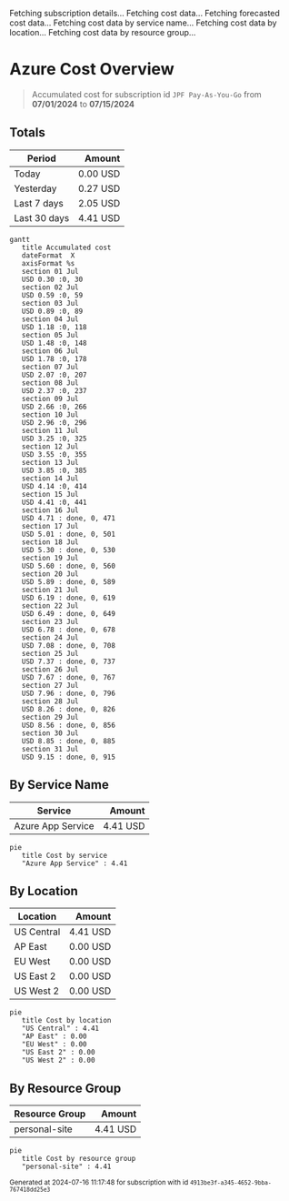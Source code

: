Fetching subscription details...
Fetching cost data...
Fetching forecasted cost data...
Fetching cost data by service name...
Fetching cost data by location...
Fetching cost data by resource group...
# Azure Cost Overview

> Accumulated cost for subscription id `JPF Pay-As-You-Go` from **07/01/2024** to **07/15/2024**

## Totals

|Period|Amount|
|---|---:|
|Today|0.00 USD|
|Yesterday|0.27 USD|
|Last 7 days|2.05 USD|
|Last 30 days|4.41 USD|

```mermaid
gantt
   title Accumulated cost
   dateFormat  X
   axisFormat %s
   section 01 Jul
   USD 0.30 :0, 30
   section 02 Jul
   USD 0.59 :0, 59
   section 03 Jul
   USD 0.89 :0, 89
   section 04 Jul
   USD 1.18 :0, 118
   section 05 Jul
   USD 1.48 :0, 148
   section 06 Jul
   USD 1.78 :0, 178
   section 07 Jul
   USD 2.07 :0, 207
   section 08 Jul
   USD 2.37 :0, 237
   section 09 Jul
   USD 2.66 :0, 266
   section 10 Jul
   USD 2.96 :0, 296
   section 11 Jul
   USD 3.25 :0, 325
   section 12 Jul
   USD 3.55 :0, 355
   section 13 Jul
   USD 3.85 :0, 385
   section 14 Jul
   USD 4.14 :0, 414
   section 15 Jul
   USD 4.41 :0, 441
   section 16 Jul
   USD 4.71 : done, 0, 471
   section 17 Jul
   USD 5.01 : done, 0, 501
   section 18 Jul
   USD 5.30 : done, 0, 530
   section 19 Jul
   USD 5.60 : done, 0, 560
   section 20 Jul
   USD 5.89 : done, 0, 589
   section 21 Jul
   USD 6.19 : done, 0, 619
   section 22 Jul
   USD 6.49 : done, 0, 649
   section 23 Jul
   USD 6.78 : done, 0, 678
   section 24 Jul
   USD 7.08 : done, 0, 708
   section 25 Jul
   USD 7.37 : done, 0, 737
   section 26 Jul
   USD 7.67 : done, 0, 767
   section 27 Jul
   USD 7.96 : done, 0, 796
   section 28 Jul
   USD 8.26 : done, 0, 826
   section 29 Jul
   USD 8.56 : done, 0, 856
   section 30 Jul
   USD 8.85 : done, 0, 885
   section 31 Jul
   USD 9.15 : done, 0, 915
```

## By Service Name

|Service|Amount|
|---|---:|
|Azure App Service|4.41 USD|

```mermaid
pie
   title Cost by service
   "Azure App Service" : 4.41
```

## By Location

|Location|Amount|
|---|---:|
|US Central|4.41 USD|
|AP East|0.00 USD|
|EU West|0.00 USD|
|US East 2|0.00 USD|
|US West 2|0.00 USD|

```mermaid
pie
   title Cost by location
   "US Central" : 4.41
   "AP East" : 0.00
   "EU West" : 0.00
   "US East 2" : 0.00
   "US West 2" : 0.00
```

## By Resource Group

|Resource Group|Amount|
|---|---:|
|personal-site|4.41 USD|

```mermaid
pie
   title Cost by resource group
   "personal-site" : 4.41
```

<sup>Generated at 2024-07-16 11:17:48 for subscription with id `4913be3f-a345-4652-9bba-767418dd25e3`</sup>
